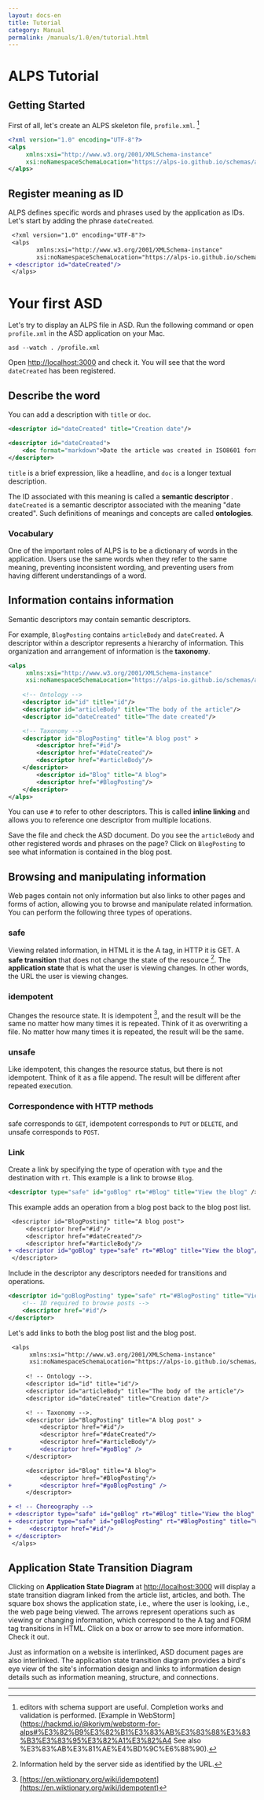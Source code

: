 ```yaml
---
layout: docs-en
title: Tutorial
category: Manual
permalink: /manuals/1.0/en/tutorial.html
---
```

# ALPS Tutorial

## Getting Started
First of all, let's create an ALPS skeleton file, `profile.xml`. [^webstorm]

```xml
<?xml version="1.0" encoding="UTF-8"?>
<alps
     xmlns:xsi="http://www.w3.org/2001/XMLSchema-instance"
     xsi:noNamespaceSchemaLocation="https://alps-io.github.io/schemas/alps.xsd">
</alps>
```


[^webstorm]: editors with schema support are useful. Completion works and validation is performed. [Example in WebStorm](https://hackmd.io/@koriym/webstorm-for-alps#%E3%82%B9%E3%82%B1%E3%83%AB%E3%83%88%E3%83%B3%E3%83%95%E3%82%A1%E3%82%A4 See also %E3%83%AB%E3%81%AE%E4%BD%9C%E6%88%90).


## Register meaning as ID

ALPS defines specific words and phrases used by the application as IDs. Let's start by adding the phrase `dateCreated`.

```diff
 <?xml version="1.0" encoding="UTF-8"?>
 <alps
        xmlns:xsi="http://www.w3.org/2001/XMLSchema-instance"
        xsi:noNamespaceSchemaLocation="https://alps-io.github.io/schemas/alps.xsd">
+ <descriptor id="dateCreated"/>
 </alps>
```

# Your first ASD

Let's try to display an ALPS file in ASD. Run the following command or open `profile.xml` in the ASD application on your Mac.

```
asd --watch . /profile.xml 
```

Open [http://localhost:3000](http://localhost:3000) and check it. You will see that the word `dateCreated` has been registered.

## Describe the word

You can add a description with ``title`` or ``doc``.

```xml
<descriptor id="dateCreated" title="Creation date"/>
```

```xml
<descriptor id="dateCreated">
    <doc format="markdown">Date the article was created in ISO8601 format</doc>.
</descriptor>
```

`title` is a brief expression, like a headline, and `doc` is a longer textual description.

The ID associated with this meaning is called a **semantic descriptor** . `dateCreated` is a semantic descriptor associated with the meaning "date created". Such definitions of meanings and concepts are called **ontologies**.

### Vocabulary

One of the important roles of ALPS is to be a dictionary of words in the application. Users use the same words when they refer to the same meaning, preventing inconsistent wording, and preventing users from having different understandings of a word.

## Information contains information

Semantic descriptors may contain semantic descriptors.

For example, `BlogPosting` contains `articleBody` and `dateCreated`. A descriptor within a descriptor represents a hierarchy of information. This organization and arrangement of information is the **taxonomy**.


```xml
<alps
     xmlns:xsi="http://www.w3.org/2001/XMLSchema-instance"
     xsi:noNamespaceSchemaLocation="https://alps-io.github.io/schemas/alps.xsd">
     
    <!-- Ontology -->
    <descriptor id="id" title="id"/>
    <descriptor id="articleBody" title="The body of the article"/>
    <descriptor id="dateCreated" title="The date created"/>

    <!-- Taxonomy -->
    <descriptor id="BlogPosting" title="A blog post" >
        <descriptor href="#id"/>
        <descriptor href="#dateCreated"/>
        <descriptor href="#articleBody"/>
    </descriptor>
        <descriptor id="Blog" title="A blog">
        <descriptor href="#BlogPosting"/>
    </descriptor>
</alps>
```

You can use `#` to refer to other descriptors. This is called **inline linking** and allows you to reference one descriptor from multiple locations.

Save the file and check the ASD document.
Do you see the `articleBody` and other registered words and phrases on the page? Click on `BlogPosting` to see what information is contained in the blog post.

## Browsing and manipulating information

Web pages contain not only information but also links to other pages and forms of action, allowing you to browse and manipulate related information. You can perform the following three types of operations.

### safe

Viewing related information, in HTML it is the A tag, in HTTP it is GET. A **safe transition** that does not change the state of the resource [^resource_state]. The **application state** that is what the user is viewing changes. In other words, the URL the user is viewing changes.

[^resource_state]: Information held by the server side as identified by the URL.

### idempotent

Changes the resource state. It is idempotent [^idempotent], and the result will be the same no matter how many times it is repeated. Think of it as overwriting a file. No matter how many times it is repeated, the result will be the same.

[^idempotent]: [https://en.wiktionary.org/wiki/idempotent](https://en.wiktionary.org/wiki/idempotent)

### unsafe

Like idempotent, this changes the resource status, but there is not idempotent. Think of it as a file append. The result will be different after repeated execution.

### Correspondence with HTTP methods

safe corresponds to `GET`, idempotent corresponds to `PUT` or `DELETE`, and unsafe corresponds to `POST`.


### Link

Create a link by specifying the type of operation with `type` and the destination with `rt`.
This example is a link to browse `Blog`.

```xml
<descriptor type="safe" id="goBlog" rt="#Blog" title="View the blog" />
```

This example adds an operation from a blog post back to the blog post list.

```diff
 <descriptor id="BlogPosting" title="A blog post">
     <descriptor href="#id"/>
     <descriptor href="#dateCreated"/>
     <descriptor href="#articleBody"/>
+ <descriptor id="goBlog" type="safe" rt="#Blog" title="View the blog"/>
 </descriptor>
```

Include in the descriptor any descriptors needed for transitions and operations.

```xml
<descriptor id="goBlogPosting" type="safe" rt="#BlogPosting" title="View the blog post">
    <!-- ID required to browse posts -->
    <descriptor href="#id"/>
</descriptor>
````

Let's add links to both the blog post list and the blog post.

```diff
 <alps
      xmlns:xsi="http://www.w3.org/2001/XMLSchema-instance"
      xsi:noNamespaceSchemaLocation="https://alps-io.github.io/schemas/alps.xsd">
     
     <! -- Ontology -->.
     <descriptor id="id" title="id"/>
     <descriptor id="articleBody" title="The body of the article"/>
     <descriptor id="dateCreated" title="Creation date"/>

     <! -- Taxonomy -->.
     <descriptor id="BlogPosting" title="A blog post" >
         <descriptor href="#id"/>
         <descriptor href="#dateCreated"/>
         <descriptor href="#articleBody"/>
+        <descriptor href="#goBlog" />
     </descriptor>

     <descriptor id="Blog" title="A blog">
         <descriptor href="#BlogPosting"/>
+        <descriptor href="#goBlogPosting" />
     </descriptor>

+ <! -- Choreography -->
+ <descriptor type="safe" id="goBlog" rt="#Blog" title="View the blog" />
+ <descriptor type="safe" id="goBlogPosting" rt="#BlogPosting" title="View the blog post">
+     <descriptor href="#id"/>
+ </descriptor>
 </alps>
```

## Application State Transition Diagram

Clicking on **Application State Diagram** at [http://localhost:3000](http://localhost:3000) will display a state transition diagram linked from the article list, articles, and both.
The square box shows the application state, i.e., where the user is looking, i.e., the web page being viewed.
The arrows represent operations such as viewing or changing information, which correspond to the A tag and FORM tag transitions in HTML.
Click on a box or arrow to see more information. Check it out.

Just as information on a website is interlinked, ASD document pages are also interlinked. The application state transition diagram provides a bird's eye view of the site's information design and links to information design details such as information meaning, structure, and connections.

---
